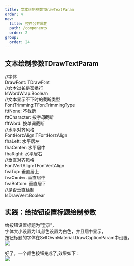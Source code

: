 ```yaml
---
title: 文本绘制参数TDrawTextParam
order: 4
nav:
  title: 控件公共属性
  path: /components
  order: 2
group:
  order: 24
---
```


## 文本绘制参数TDrawTextParam
//字体  
DrawFont: TDrawFont  
//文本过长是否换行  
IsWordWrap:Boolean  
//文本显示不下时的截断类型  
FontTrimming:TFontTrimmingType  
fttNone:        不截断  
fttCharacter:   按字母截断  
fftWord:        按单词截断  
//水平对齐风格  
FontHorzAlign:TFontHorzAlign  
fhaLeft:    水平居左  
fhaCenter:  水平居中  
fhaRight:   水平居右  
//垂直对齐风格  
FontVertAlign:TFontVertAlign  
fvaTop:     垂直居上  
fvaCenter:  垂直居中  
fvaBottom:  垂直居下  
//是否垂直绘制  
IsDrawVert:Boolean  


## 实践：给按钮设置标题绘制参数
给按钮设置标题为”登录”，  
字体大小设置为14,颜色设置为白色，并且居中显示，  
按钮标题的字体在SelfOwnMaterial.DrawCaptionParam中设置，  
![](http://www.orangeui.cn/orangeuiblog/OrangeUI/1.1.OrangeUI%E6%8E%A7%E4%BB%B6%E4%BD%BF%E7%94%A8%E5%9F%BA%E7%A1%80(%E7%A4%BA%E4%BE%8B1%20%E8%AE%BE%E7%BD%AE%E6%8E%A7%E4%BB%B6%E8%83%8C%E6%99%AF%E8%89%B2).files/image015.png)

好了，一个颜色按钮完成了,效果如下：  
![](http://www.orangeui.cn/orangeuiblog/OrangeUI/1.1.OrangeUI%E6%8E%A7%E4%BB%B6%E4%BD%BF%E7%94%A8%E5%9F%BA%E7%A1%80(%E7%A4%BA%E4%BE%8B1%20%E8%AE%BE%E7%BD%AE%E6%8E%A7%E4%BB%B6%E8%83%8C%E6%99%AF%E8%89%B2).files/image017.png)
